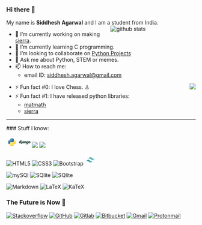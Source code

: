 ### Hi there 👋
My name is **Siddhesh Agarwal** and I am a student from India.
<img src="https://github-readme-stats.vercel.app/api?username=Siddhesh-Agarwal&show_icons=true&theme=gotham" alt="github stats" width="45%" align="right">

- 🔭 I’m currently working on making [sierra](https://github.com/BrainStormYourWayIn/sierra).
- 🌱 I’m currently learning C programming.
- 👯 I’m looking to collaborate on [Python Projects](https://github.com/Siddhesh-Agarwal/Python-Projects)
- 💬 Ask me about Python, STEM or memes.
- 📫 How to reach me:
  - email ID: siddhesh.agarwal@gmail.com
<!-- 🤔 I’m looking for help with Nothing yet.-->
<img src="https://img.shields.io/github/followers/Siddhesh-Agarwal.svg?style=social&label=Follow&maxAge=2592000" align="right">

- ⚡ Fun fact #0: I love Chess. ♙
- ⚡ Fun fact #1: I have released python libraries:
  - [matmath](https://pypi.org/project/matmath/)
  - [sierra](https://pypi.org/project/sierra/)

<hr>
### Stuff I know:

<code><img height=30 src="https://raw.githubusercontent.com/github/explore/80688e429a7d4ef2fca1e82350fe8e3517d3494d/topics/python/python.png"></code>
<code><img height=30 src="https://raw.githubusercontent.com/github/explore/80688e429a7d4ef2fca1e82350fe8e3517d3494d/topics/django/django.png"></code>
<code><img height=30 src="https://avatars1.githubusercontent.com/u/18305767"></code>
<code><img height=30 src="https://streamlit.io/images/brand/streamlit-mark-color.png"></code>

<a><img alt="HTML5" src="https://img.shields.io/badge/HTML-0d1017?style=for-the-badge&logo=html5&logoColor=f06524"></a>
<a><img alt="CSS3" src="https://img.shields.io/badge/CSS-0d1017?&style=for-the-badge&logo=css3&logoColor=3cb2e0"></a>
<a><img alt="Bootstrap" src="https://img.shields.io/badge/Bootstrap-0d1017?&style=for-the-badge&logo=bootstrap&logoColor=553a7d"></a>
<code><img height=30 src="https://raw.githubusercontent.com/github/explore/80688e429a7d4ef2fca1e82350fe8e3517d3494d/topics/tailwind/tailwind.png"></code>

<a><img alt="mySQl" src="https://img.shields.io/badge/MySQL-0d1017?&style=for-the-badge&logo=mysql&logoColor=4375cc"></a>
<a><img alt="SQlite" src="https://img.shields.io/badge/SQLite-0d1017?&style=for-the-badge&logo=sqlite&logoColor=0f80cc"></a>
<a><img alt="SQlite" src="https://img.shields.io/badge/Git-0d1017?&style=for-the-badge&logo=git&logoColor=f05030"></a>

<a><img alt="Markdown" src="https://img.shields.io/badge/-Markdown-0d1017?style=flat-square&logo=Markdown&logoColor=white"></a>
<a><img alt="LaTeX" src="https://img.shields.io/badge/-LaTeX-0d1017?style=flat-square&logo=LaTeX&logoColor=008080"></a>
<a><img alt="KaTeX" src="https://img.shields.io/badge/-KaTeX-0d1017?style=flat-square"></a>

### The Future is Now 🤖

<a href="https://stackoverflow.com/users/14257886/siddhesh-agarwal" target="_blank" rel="noopener"><img alt="Stackoverflow" src="https://img.shields.io/badge/Stack_Overflow-FE7A16?style=for-the-badge&logo=stack-overflow&logoColor=white"></a>
<a href="https://github.com/Siddhesh-Agarwal" target="_blank" rel="noopener"><img alt="GitHub" src="https://img.shields.io/badge/GitHub-100000?style=for-the-badge&logo=github&logoColor=white"></a>
<a href="https://gitlab.com/Siddhesh-Agarwal" target="_blank" rel="noopener"><img alt="Gitlab" src="https://img.shields.io/badge/GitLab-330F63?style=for-the-badge&logo=gitlab&logoColor=white"></a>
<a href="https://bitbucket.org/Siddhesh-Agarwal" target="_blank" rel="noopener"><img alt="Bitbucket" src="https://img.shields.io/badge/Bitbucket-0052cc?style=for-the-badge&logo=bitbucket&logoColor=white"></a>
<a href="mailto:siddhesh.agarwal@gmail.com" target="_blank" rel="noopener"><img alt="Gmail" src="https://img.shields.io/badge/Gmail-FFFFFF?style=for-the-badge&logo=gmail&logoColor=D14836"></a>
<a href="mailto:SiddheshAgarwal@protonmail.com" target="_blank" rel="noopener"><img alt="Protonmail" src="https://img.shields.io/badge/ProtonMail-8B89CC?style=for-the-badge&logo=protonmail&logoColor=white"></a>
